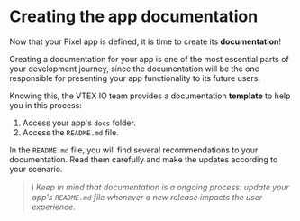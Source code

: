 # Creating the app documentation

Now that your Pixel app is defined, it is time to create its **documentation**! 

Creating a documentation for your app is one of the most essential parts of your development journey, since the documentation will be the one responsible for presenting your app functionality to its future users.

Knowing this, the VTEX IO team provides a documentation **template** to help you in this process:

1. Access your app's `docs` folder.
2. Access the `README.md` file.

In the `README.md` file, you will find several recommendations to your documentation. Read them carefully and make the updates according to your scenario.  

> ℹ️ *Keep in mind that documentation is a ongoing process: update your app's `README.md` file whenever a new release impacts the user experience*. 
